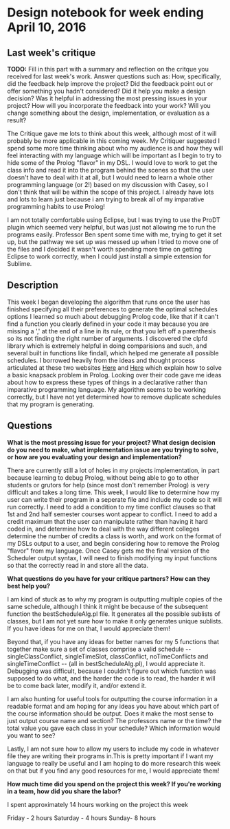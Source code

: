 # Design notebook for week ending April 10, 2016

## Last week's critique

**TODO:** Fill in this part with a summary and reflection on the critque you
received for last week's work. Answer questions such as:  How, specifically, did
the feedback help improve the project? Did the feedback point out or offer
something you hadn't considered? Did it help you make a design decision? Was it 
helpful in addressing the most pressing issues in your project? How will you
incorporate the feedback into your work? Will you change something about the 
design, implementation, or evaluation as a result?

The Critique gave me lots to think about this week, although most of it will probably be more applicable in this coming week. My Critiquer suggested I spend some more time thinking about who my audience is and how they will feel interacting with my language which will be important as I begin to try to hide some of the Prolog "flavor" in my DSL. I would love to work to get the class info and read it into the program behind the scenes so that the user doesn't have to deal with it at all, but I would need to learn a whole other programming language (or 2!) based on my discussion with Casey, so I don't think that will be within the scope of this project. I already have lots and lots to learn just because i am trying to break all of my imparative programming habits to use Prolog!

I am not totally comfortable using Eclipse, but I was trying to use the ProDT plugin which seemed very helpful, but was just not allowing me to run the programs easily. Professor Ben spent some time with me, trying to get it set up, but the pathway we set up was messed up when I tried to move one of the files and I decided it wasn't worth spending more time on getting Eclipse to work correctly, when I could just install a simple extension for Sublime.

## Description

This week I began developing the algorithm that runs once the user has finished specifying all their preferences to generate the optimal schedules options I learned so much about debugging Prolog code, like that if it can't find a function you clearly defined in your code it may because you are missing a ',' at the end of a line in its rule, or that you left off a parenthesis so its not finding the right number of arguments. I discovered the clpfd library which is extremely helpful in doing comparisions and such, and several built in functions like findall, which helped me generate all possible schedules. I borrowed heavily from the ideas and thought process articulated at these two websites [Here](https://newtocode.wordpress.com/2013/11/23/knapsack-problem-in-prolog/)  and [Here](https://rosettacode.org/wiki/Knapsack_problem/Bounded#Library_clpfd) which explain how to solve a basic knapsack problem in Prolog. Looking over their code gave me ideas about how to express these types of things in a declarative rather than imparative programming language. My algorithm seems to be working correctly, but I have not yet determined how to remove duplicate schedules that my program is generating.

## Questions

**What is the most pressing issue for your project? What design decision do
you need to make, what implementation issue are you trying to solve, or how
are you evaluating your design and implementation?**

There are currently still a lot of holes in my projects implementation, in part because learning to debug Prolog, without being able to go to other students or grutors for help (since most don't remember Prolog) is very difficult and takes a long time. This week, I would like to determine how my user can write their program in a seperate file and include my code so it will run correctly. I need to add a condition to my time conflict clauses so that 1st and 2nd half semester courses wont appear to conflict. I need to add a credit maximum that the user can manipulate rather than having it hard coded in, and determine how to deal with the way different colleges determine the number of credits a class is worth, and work on the format of my DSLs output to a user, and begin considering how to remove the Prolog "flavor" from my language. Once Casey gets me the final version of the Scheduler output syntax, I will need to finish modifying my input functions so that the correctly read in and store all the data.

**What questions do you have for your critique partners? How can they best help
you?**

I am kind of stuck as to why my program is outputting multiple copies of the same schedule, although I think it might be because of the subsequent function the bestScheduleAlg.pl file. It generates all the possible sublists of classes, but I am not yet sure how to make  it only generates unique sublists. If you have ideas for me on that, I would appreciate them! 

Beyond that, if you have any ideas for better names for my 5 functions that together make sure a set of classes comprise a valid schedule -- singleClassConflict, singleTimeSlot, classConflict, noTimeConflicts and singleTimeConflict -- (all in bestScheduleAlg.pl), I would appreciate it. Debugging was difficult, because I couldn't figure out which function was supposed to do what, and the harder the code is to read, the harder it will be to come back later, modify it, and/or extend it.

I am also hunting for useful tools for outputting the course information in a readable format and am hoping for any ideas you have about which part of the course information should be output. Does it make the most sense to just output course name and section? The professors name or the time? the total value you gave each class in your schedule? Which information would you want to see?

Lastly, I am not sure how to allow my users to include my code in whatever file they are writing their programs in.This is pretty important if I want my language to really be useful and I am hoping to do more research this week on that but if you find any good resources for me, I would appreciate them!



**How much time did you spend on the project this week? If you're working in a
team, how did you share the labor?**

I spent approximately 14 hours working on the project this week

Friday - 2 hours
Saturday - 4 hours
Sunday- 8 hours


